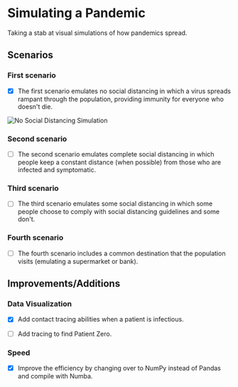 # Simulating a Pandemic
Taking a stab at visual simulations of how pandemics spread.

## Scenarios

### First scenario
- [x] The first scenario emulates no social distancing in which a virus spreads rampant through the population, providing immunity for everyone who doesn't die.

![No Social Distancing Simulation](/Simulation_0.gif)

### Second scenario
- [ ] The second scenario emulates complete social distancing in which people keep a constant distance (when possible) from those who are infected and symptomatic.

### Third scenario
- [ ] The third scenario emulates some social distancing in which some people choose to comply with social distancing guidelines and some don't.

### Fourth scenario
- [ ] The fourth scenario includes a common destination that the population visits (emulating a supermarket or bank).

## Improvements/Additions

### Data Visualization
- [x] Add contact tracing abilities when a patient is infectious.

- [ ] Add tracing to find Patient Zero.

### Speed
- [x] Improve the efficiency by changing over to NumPy instead of Pandas and compile with Numba.
